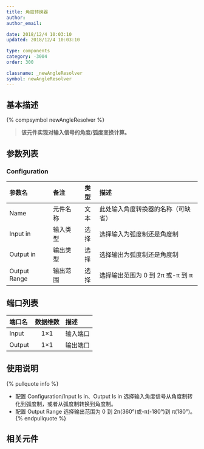 ```yaml
---
title: 角度转换器
author:
author_email:

date: 2018/12/4 10:03:10
updated: 2018/12/4 10:03:10

type: components
category: -3004
order: 300

classname: _newAngleResolver
symbol: newAngleResolver
---
```


## 基本描述

{% compsymbol newAngleResolver %}

> **该元件实现对输入信号的角度/弧度变换计算。**

## 参数列表

### Configuration

| 参数名       | 备注     | 类型 | 描述                               |
| :----------- | :------- | :--: | :--------------------------------- |
| Name         | 元件名称 | 文本 | 此处输入角度转换器的名称（可缺省） |
| Input in     | 输入类型 | 选择 | 选择输入为弧度制还是角度制         |
| Output in    | 输出类型 | 选择 | 选择输出为弧度制还是角度制         |
| Output Range | 输出范围 | 选择 | 选择输出范围为 0 到 2π 或-π 到 π   |

## 端口列表

| 端口名 | 数据维数 | 描述     |
| :----- | :------: | :------- |
| Input  |   1×1    | 输入端口 |
| Output |   1×1    | 输出端口 |

## 使用说明

{% pullquote info %}

- 配置 Configuration/Input Is in、Output Is in 选择输入角度信号从角度制转化到弧度制，或者从弧度制转换到角度制。
- 配置 Output Range 选择输出范围为 0 到 2π(360°)或-π(-180°)到 π(180°)。
  {% endpullquote %}

## 相关元件
